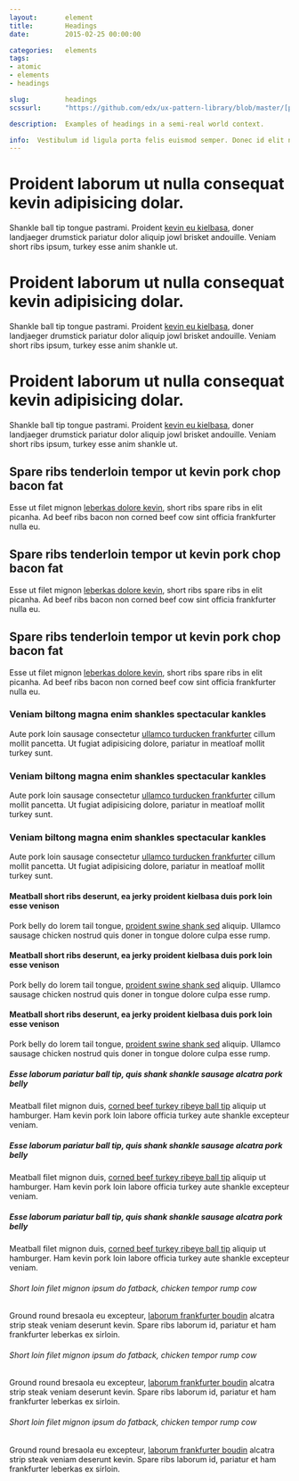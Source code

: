 ```yaml
---
layout:       element
title:        Headings
date:         2015-02-25 00:00:00

categories:   elements
tags:
- atomic
- elements
- headings

slug:         headings
scssurl:      "https://github.com/edx/ux-pattern-library/blob/master/[path_to_source_sass_file].scss"

description:  Examples of headings in a semi-real world context.

info:  Vestibulum id ligula porta felis euismod semper. Donec id elit non mi porta gravida at eget metus. Integer posuere erat a ante venenatis dapibus posuere velit aliquet. Etiam porta sem malesuada magna mollis euismod.
---
```


<h1 class="hd-1">Proident laborum ut nulla consequat kevin adipisicing dolar.</h1>
<p>Shankle ball tip tongue pastrami. Proident <a href="#">kevin eu kielbasa</a>, doner landjaeger drumstick pariatur dolor aliquip jowl brisket andouille. Veniam short ribs ipsum, turkey esse anim shankle ut.</p>

<h1 class="hd-1 emphasized">Proident laborum ut nulla consequat kevin adipisicing dolar.</h1>
<p>Shankle ball tip tongue pastrami. Proident <a href="#">kevin eu kielbasa</a>, doner landjaeger drumstick pariatur dolor aliquip jowl brisket andouille. Veniam short ribs ipsum, turkey esse anim shankle ut.</p>

<h1 class="hd-1 de-emphasized">Proident laborum ut nulla consequat kevin adipisicing dolar.</h1>
<p>Shankle ball tip tongue pastrami. Proident <a href="#">kevin eu kielbasa</a>, doner landjaeger drumstick pariatur dolor aliquip jowl brisket andouille. Veniam short ribs ipsum, turkey esse anim shankle ut.</p>

<h2 class="hd-2">Spare ribs tenderloin tempor ut kevin pork chop bacon fat</h2>
<p>Esse ut filet mignon <a href="#">leberkas dolore kevin</a>, short ribs spare ribs in elit picanha. Ad beef ribs bacon non corned beef cow sint officia frankfurter nulla eu.</p>

<h2 class="hd-2 emphasized">Spare ribs tenderloin tempor ut kevin pork chop bacon fat</h2>
<p>Esse ut filet mignon <a href="#">leberkas dolore kevin</a>, short ribs spare ribs in elit picanha. Ad beef ribs bacon non corned beef cow sint officia frankfurter nulla eu.</p>

<h2 class="hd-2 de-emphasized">Spare ribs tenderloin tempor ut kevin pork chop bacon fat</h2>
<p>Esse ut filet mignon <a href="#">leberkas dolore kevin</a>, short ribs spare ribs in elit picanha. Ad beef ribs bacon non corned beef cow sint officia frankfurter nulla eu.</p>

<h3 class="hd-3">Veniam biltong magna enim shankles spectacular kankles</h3>
<p>Aute pork loin sausage consectetur <a href="#">ullamco turducken frankfurter</a> cillum mollit pancetta. Ut fugiat adipisicing dolore, pariatur in meatloaf mollit turkey sunt.</p>

<h3 class="hd-3 emphasized">Veniam biltong magna enim shankles spectacular kankles</h3>
<p>Aute pork loin sausage consectetur <a href="#">ullamco turducken frankfurter</a> cillum mollit pancetta. Ut fugiat adipisicing dolore, pariatur in meatloaf mollit turkey sunt.</p>

<h3 class="hd-3 de-emphasized">Veniam biltong magna enim shankles spectacular kankles</h3>
<p>Aute pork loin sausage consectetur <a href="#">ullamco turducken frankfurter</a> cillum mollit pancetta. Ut fugiat adipisicing dolore, pariatur in meatloaf mollit turkey sunt.</p>

<h4 class="hd-4">Meatball short ribs deserunt, ea jerky proident kielbasa duis pork loin esse venison</h4>
<p>Pork belly do lorem tail tongue, <a href="#">proident swine shank sed</a> aliquip. Ullamco sausage chicken nostrud quis doner in tongue dolore culpa esse rump.</p>

<h4 class="hd-4 emphasized">Meatball short ribs deserunt, ea jerky proident kielbasa duis pork loin esse venison</h4>
<p>Pork belly do lorem tail tongue, <a href="#">proident swine shank sed</a> aliquip. Ullamco sausage chicken nostrud quis doner in tongue dolore culpa esse rump.</p>

<h4 class="hd-4 de-emphasized">Meatball short ribs deserunt, ea jerky proident kielbasa duis pork loin esse venison</h4>
<p>Pork belly do lorem tail tongue, <a href="#">proident swine shank sed</a> aliquip. Ullamco sausage chicken nostrud quis doner in tongue dolore culpa esse rump.</p>

<h5 class="hd-5">Esse laborum pariatur ball tip, quis shank shankle sausage alcatra pork belly</h5>
<p>Meatball filet mignon duis, <a href="#">corned beef turkey ribeye ball tip</a> aliquip ut hamburger. Ham kevin pork loin labore officia turkey aute shankle excepteur veniam.</p>

<h5 class="hd-5 emphasized">Esse laborum pariatur ball tip, quis shank shankle sausage alcatra pork belly</h5>
<p>Meatball filet mignon duis, <a href="#">corned beef turkey ribeye ball tip</a> aliquip ut hamburger. Ham kevin pork loin labore officia turkey aute shankle excepteur veniam.</p>

<h5 class="hd-5 de-emphasized">Esse laborum pariatur ball tip, quis shank shankle sausage alcatra pork belly</h5>
<p>Meatball filet mignon duis, <a href="#">corned beef turkey ribeye ball tip</a> aliquip ut hamburger. Ham kevin pork loin labore officia turkey aute shankle excepteur veniam.</p>


<h6 class="hd-6">Short loin filet mignon ipsum do fatback, chicken tempor rump cow</h6>
<p>Ground round bresaola eu excepteur, <a href="#">laborum frankfurter boudin</a> alcatra strip steak veniam deserunt kevin. Spare ribs laborum id, pariatur et ham frankfurter leberkas ex sirloin.</p>

<h6 class="hd-6 emphasized">Short loin filet mignon ipsum do fatback, chicken tempor rump cow</h6>
<p>Ground round bresaola eu excepteur, <a href="#">laborum frankfurter boudin</a> alcatra strip steak veniam deserunt kevin. Spare ribs laborum id, pariatur et ham frankfurter leberkas ex sirloin.</p>

<h6 class="hd-6 de-emphasized">Short loin filet mignon ipsum do fatback, chicken tempor rump cow</h6>
<p>Ground round bresaola eu excepteur, <a href="#">laborum frankfurter boudin</a> alcatra strip steak veniam deserunt kevin. Spare ribs laborum id, pariatur et ham frankfurter leberkas ex sirloin.</p>
